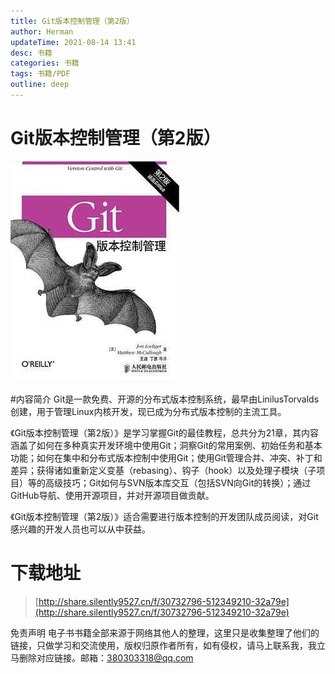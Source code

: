 ```yaml
---
title: Git版本控制管理（第2版）
author: Herman
updateTime: 2021-08-14 13:41
desc: 书籍
categories: 书籍
tags: 书籍/PDF
outline: deep
---
```



# Git版本控制管理（第2版）


![](https://raw.githubusercontent.com/silently9527/images/main/008i3skNgy1gua84kl4erj607i09tjrf02.jpg)

#内容简介
Git是一款免费、开源的分布式版本控制系统，最早由LinilusTorvalds创建，用于管理Linux内核开发，现已成为分布式版本控制的主流工具。

《Git版本控制管理（第2版）》是学习掌握Git的最佳教程，总共分为21章，其内容涵盖了如何在多种真实开发环境中使用Git；洞察Git的常用案例、初始任务和基本功能；如何在集中和分布式版本控制中使用Git；使用Git管理合并、冲突、补丁和差异；获得诸如重新定义变基（rebasing）、钩子（hook）以及处理子模块（子项目）等的高级技巧；Git如何与SVN版本库交互（包括SVN向Git的转换）；通过GitHub导航、使用开源项目，并对开源项目做贡献。

《Git版本控制管理（第2版）》适合需要进行版本控制的开发团队成员阅读，对Git感兴趣的开发人员也可以从中获益。



# 下载地址
> [http://share.silently9527.cn/f/30732796-512349210-32a79e](http://share.silently9527.cn/f/30732796-512349210-32a79e)

免责声明
电子书书籍全部来源于网络其他人的整理，这里只是收集整理了他们的链接，只做学习和交流使用，版权归原作者所有，如有侵权，请马上联系我，我立马删除对应链接。邮箱：380303318@qq.com


